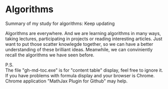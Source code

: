 # Algorithms
Summary of my study for algorithms: Keep updating  

Algorithms are everywhere. And we are learning algorithms in many ways, taking lectures, participating in projects or reading interesting articles. Just want to put those scatter knowlegde together, so we can have a better understanding of these brilliant ideas. Meanwhile, we can conviniently recall the algorithms we have seen before.  

P.S.  
The file "gh-md-toc.exe" is for "content table" display, feel free to ignore it.  
If you have problems with formula display and your browser is Chrome. Chrome application "MathJax Plugin for Github" may help.  
 
